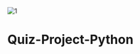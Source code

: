 ![1](https://user-images.githubusercontent.com/89033713/141448162-fd6f868c-fcf3-4d4f-b6b4-571a2fe19490.jpg)
# Quiz-Project-Python
